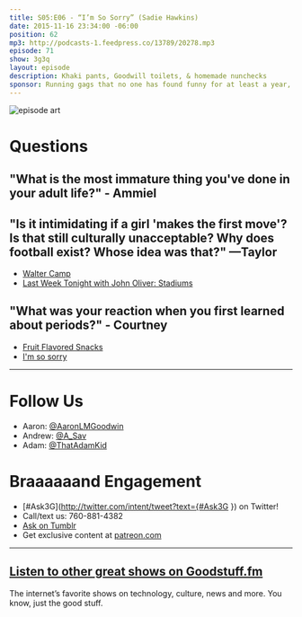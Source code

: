 ```yaml
---
title: S05:E06 - “I’m So Sorry” (Sadie Hawkins)
date: 2015-11-16 23:34:00 -06:00
position: 62
mp3: http://podcasts-1.feedpress.co/13789/20278.mp3
episode: 71
show: 3g3q
layout: episode
description: Khaki pants, Goodwill toilets, & homemade nunchecks
sponsor: Running gags that no one has found funny for at least a year, if ever.
---
```


![episode art][1]

# Questions

## "What is the most immature thing you've done in your adult life?" - Ammiel

## "Is it intimidating if a girl 'makes the first move'? Is that still culturally unacceptable? Why does football exist? Whose idea was that?" —Taylor

* [Walter Camp][2]
* [Last Week Tonight with John Oliver: Stadiums][3]

## "What was your reaction when you first learned about periods?" - Courtney
* [Fruit Flavored Snacks][4]
* [I'm so sorry][5]

***

# Follow Us
* Aaron: [@AaronLMGoodwin](http://twitter.com/aaronlmgoodwin)
* Andrew: [@A_Sav](http://twitter.com/a_sav)
* Adam: [@ThatAdamKid](http://twitter.com/thatadamkid)

# Braaaaaand Engagement
* [#Ask3G](http://twitter.com/intent/tweet?text={#Ask3G }) on Twitter!
* Call/text us: 760-881-4382
* [Ask on Tumblr](http://3g3q.co/ask)
* Get exclusive content at [patreon.com](http://www.patreon.com/3g3q)

***

## [Listen to other great shows on Goodstuff.fm](http://goodstuff.fm/)
The internet’s favorite shows on technology, culture, news and more. You know, just the good stuff.

[1]: http://l.gdwn.co/12bMl.gif
[2]: https://en.wikipedia.org/wiki/Walter_Camp
[3]: https://youtu.be/xcwJt4bcnXs
[4]: http://amzn.com/B00J5SXTQK
[5]: http://s3-ak.buzzfeed.com/static/2014-05/tmp/webdr05/12/19/anigif_eaa6a580d8aece464ad6ec5fd8670b68-0.gif
[6]: http://twitter.com/aaronlmgoodwin
[7]: http://twitter.com/a_sav
[8]: http://twitter.com/thatadamkid
[9]: http://www.patreon.com/3g3q
[10]: http://goodstuff.fm/3g3q/
